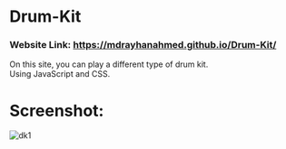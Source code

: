 # Drum-Kit
### Website Link: https://mdrayhanahmed.github.io/Drum-Kit/
On this site, you can play a different type of drum kit.</br>
Using JavaScript and CSS.
# Screenshot:
![dk1](https://github.com/MdRayhanAhmed/Drum-Kit/assets/67359238/677befd6-1bc0-4e92-9365-7cc17bd5d0b4)
